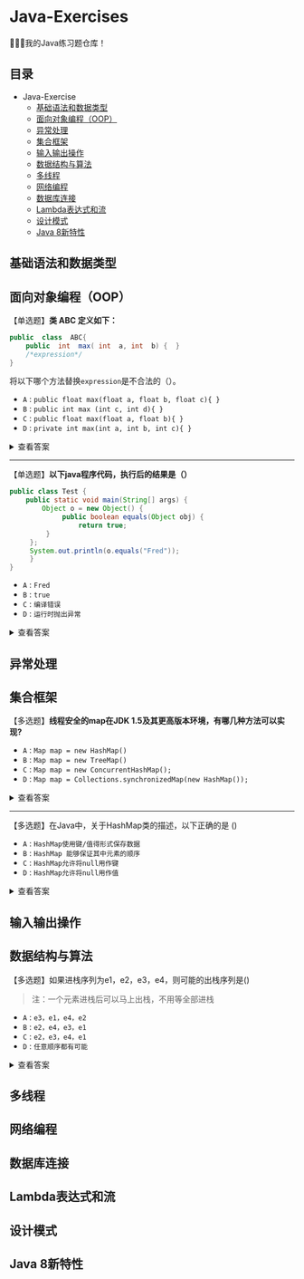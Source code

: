 # Java-Exercises
🚀🚀🚀我的Java练习题仓库！

## 目录

- Java-Exercise
  - [基础语法和数据类型](#基础语法和数据类型)
  - [面向对象编程（OOP）](#面向对象编程oop)
  - [异常处理](#异常处理)
  - [集合框架](#集合框架)
  - [输入输出操作](#输入输出操作)
  - [数据结构与算法](#数据结构与算法)
  - [多线程](#多线程)
  - [网络编程](#网络编程)
  - [数据库连接](#数据库连接)
  - [Lambda表达式和流](#lambda表达式和流)
  - [设计模式](#设计模式)
  - [Java 8新特性](#java-8新特性)


## 基础语法和数据类型







## 面向对象编程（OOP）

【单选题】**类 ABC 定义如下：**

```java
public  class  ABC{
    public  int  max( int  a, int  b) {  }
    /*expression*/
}
```


将以下哪个方法替换`expression`是不合法的（）。

- `A` :  `public float max(float a, float b, float c){ }`
- `B` :  `public int max (int c, int d){ }`
- `C` :  `public float max(float a, float b){ }`
- `D` :  `private int max(int a, int b, int c){ }`

<details>
<summary> 查看答案</summary>

### 正确答案：B

知识点：重载是在编译期通过方法中形参的静态类型确定调用方法版本的过程。重载是多态在编译期的表现形式。

重载的判定只有两个条件：（1）方法名一致；（2）形参列表不同

</details>

---

【单选题】**以下java程序代码，执行后的结果是（）**

```java
public class Test {
    public static void main(String[] args) {   
        Object o = new Object() {  
             public boolean equals(Object obj) {  
                 return true; 
         }
     };   
     System.out.println(o.equals("Fred"));
     }
}
```

- `A` :  `Fred`
- `B` :  `true`
- `C` :  `编译错误`
- `D` :  `运行时抛出异常`

<details>
<summary> 查看答案</summary>

### 正确答案：B

知识点：代码创建了一个匿名内部类的实例，并覆盖了equals方法，使其始终返回true。然后，通过o.equals("Fred")调用了这个覆盖后的equals方法。因此打印true。

相当于重写了一个永远返回true的equals()方法。

</details>


## 异常处理





## 集合框架

【多选题】**线程安全的map在JDK 1.5及其更高版本环境，有哪几种方法可以实现?**


- `A` :  `Map map = new HashMap()`
- `B` :  `Map map = new TreeMap()`
- `C` :  `Map map = new ConcurrentHashMap();`
- `D` :  `Map map = Collections.synchronizedMap(new HashMap());`

<details>
<summary> 查看答案</summary>

### 正确答案：C D

知识点：

1. `HashMap`，`TreeMap` 未进行同步考虑，是线程不安全的。 
2. `HashTable` 和 `ConcurrentHashMap` 都是线程安全的。区别在于他们对加锁的范围不同，`HashTable` 对整张`Hash`表进行加锁，而`ConcurrentHashMap`将`Hash`表分为`16`桶(`segment`)，每次只对需要的桶进行加锁。
3. `Collections` 类提供了`synchronizedXxx()`方法，可以将指定的集合包装成线程同步的集合，即使用同步机制保证多线程访问的安全性。比如：
   ```java
    List  list = Collections.synchronizedList(new ArrayList());
   
    Set  set = Collections.synchronizedSet(new HashSet());
   ```

</details>

---

【多选题】在Java中，关于HashMap类的描述，以下正确的是 ()

- `A` :  `HashMap使用键/值得形式保存数据`
- `B` :  `HashMap 能够保证其中元素的顺序`
- `C` :  `HashMap允许将null用作键`
- `D` :  `HashMap允许将null用作值`

<details>
<summary> 查看答案</summary>

### 正确答案：A C D

知识点：

`HashMap`不保证按照插入顺序排序，而是根据哈希值来确定元素在内部数组（`buckets`）中的位置，每个桶对应一个数组位置。当我们说"Map是无序的"时，我们指的是HashMap是无序的。实际上不同的Map实现在对元素的排序上有不同的策略：

1. `HashMap`: 无序。元素的顺序是根据哈希码和桶的顺序，不同于插入顺序。
2. `TreeMap`: 按照键的自然顺序或者通过构造方法提供的Comparator进行排序。
3. `LinkedHashMap`: 按照元素插入的顺序排序。保留了插入顺序。

|   Map集合类   |     key      |    value     |
| :-----------: | :----------: | :----------: |
|    HashMap    |  允许为null  |  允许为null  |
|    TreeMap    | 不允许为null |  允许为null  |
| ConcurrentMap | 不允许为null | 不允许为null |
|   HashTable   | 不允许为null | 不允许为null |

</details>

## 输入输出操作




## 数据结构与算法

【多选题】如果进栈序列为e1，e2，e3，e4，则可能的出栈序列是()

> 注：一个元素进栈后可以马上出栈，不用等全部进栈

- `A` :  `e3，e1，e4，e2`
- `B` :  `e2，e4，e3，e1`
- `C` :  `e2，e3，e4，e1`
- `D` :  `任意顺序都有可能`

<details>
<summary> 查看答案</summary>

### 正确答案：B C

使用代入法即可。

1. **对于 A 来说**：如果出栈顺序中 e3 要第一个出栈，那么必须先让e1和e2入栈，才能让e3入栈后再出栈。但是这样子就无法让e1作第二个出栈的，因为e1之前还有个e2，必须先把e2出栈了，e1才能出栈，所以不可能有e3、e1的出栈顺序。
2. **对于 B 来说**：画一个图：
   ```
   栈: [e1)             入栈 e1
   栈: [e1、e2)         入栈 e2
   栈: [e1)             出栈 e2: {e2}
   栈: [e1、e3)         入栈 e3
   栈: [e1、e3、e4)     入栈 e4
   栈: [e1、e3)         出栈 e4: {e2、e4}
   栈: [e1)             出栈 e3: {e2、e4、e3}
   栈: [)               出栈 e1: {e2、e4、e3、e1}
   ```
3. **对于 C 来说**：画一个图：
   ```
   栈: [e1)             入栈 e1
   栈: [e1、e2)         入栈 e2
   栈: [e1)             出栈 e2: {e2}
   栈: [e1、e3)         入栈 e3
   栈: [e1)             出栈 e3: {e2、e3}
   栈: [e1、e4)         入栈 e4
   栈: [e1)             出栈 e4: {e2、e3、e4}
   栈: [)               出栈 e1: {e2、e3、e4、e1}
   ```

</details>

## 多线程





## 网络编程





## 数据库连接





## Lambda表达式和流





## 设计模式





## Java 8新特性
